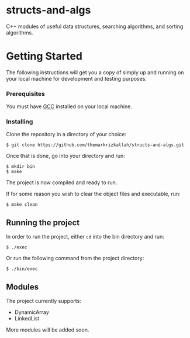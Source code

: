 # structs-and-algs
C++ modules of useful data structures, searching algorithms, and sorting algorithms. 

# Getting Started

The following instructions will get you a copy of simply up and running on your local machine for development and testing purposes.

### Prerequisites

You must have [GCC](https://gcc.gnu.org/) installed on your local machine.

### Installing

Clone the repository in a directory of your choice:

```
$ git clone https://github.com/themarkrizkallah/structs-and-algs.git
```

Once that is done, go into your directory and run:

```
$ mkdir bin
$ make
```

The project is now compiled and ready to run.

If for some reason you wish to clear the object files and executable, run:

```
$ make clean
```

## Running the project

In order to run the project, either `cd` into the bin directory and run:

```
$ ./exec
```

Or run the following command from the project directory:

```
$ ./bin/exec
```

## Modules
The project currently supports:
- DynamicArray
- LinkedList

More modules will be added soon.
